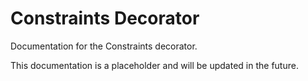 # Constraints Decorator

Documentation for the Constraints decorator.

This documentation is a placeholder and will be updated in the future.
